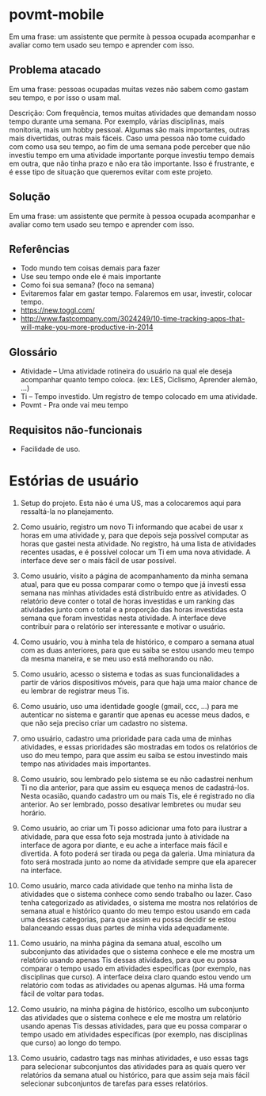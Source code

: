 # povmt-mobile
Em uma frase: um assistente que permite à pessoa ocupada acompanhar e avaliar como tem usado seu tempo e aprender com isso.

## Problema atacado

Em uma frase: pessoas ocupadas muitas vezes não sabem como gastam seu tempo, e por isso o usam mal.

Descrição: Com frequência, temos muitas atividades que demandam nosso tempo durante uma semana. Por exemplo, várias disciplinas, mais monitoria, mais um hobby pessoal. Algumas são mais importantes, outras mais divertidas, outras mais fáceis. Caso uma pessoa não tome cuidado com como usa seu tempo, ao fim de uma semana pode perceber que não investiu tempo em uma atividade importante porque investiu tempo demais em outra, que não tinha prazo e não era tão importante. Isso é frustrante, e é esse tipo de situação que queremos evitar com este projeto.

## Solução
Em uma frase: um assistente que permite à pessoa ocupada acompanhar e avaliar como tem usado seu tempo e aprender com isso.

## Referências

- Todo mundo tem coisas demais para fazer
- Use seu tempo onde ele é mais importante
- Como foi sua semana?  (foco na semana)
- Evitaremos falar em gastar tempo. Falaremos em usar, investir, colocar tempo.
- https://new.toggl.com/
- http://www.fastcompany.com/3024249/10-time-tracking-apps-that-will-make-you-more-productive-in-2014

## Glossário

- Atividade – Uma atividade rotineira do usuário na qual ele deseja acompanhar quanto tempo coloca. (ex: LES, Ciclismo, Aprender alemão, ...)
- Ti – Tempo investido. Um registro de tempo colocado em uma atividade.
- Povmt - Pra onde vai meu tempo

## Requisitos não-funcionais

- Facilidade de uso.

# Estórias de usuário

1. Setup do projeto. Esta não é uma US, mas a colocaremos aqui para ressaltá-la no planejamento.

2. Como usuário, registro um novo Ti informando que acabei de usar x horas em uma atividade y, para que depois seja possível computar as horas que gastei nesta atividade. No registro, há uma lista de atividades recentes usadas, e é possível colocar um Ti em uma nova atividade. A interface deve ser o mais fácil de usar possível.

3. Como usuário, visito a página de acompanhamento da minha semana atual, para que eu possa comparar como o tempo que já investi essa semana nas minhas atividades está distribuído entre as atividades. O relatório deve conter o total de horas investidas e um ranking das atividades junto com o total e a proporção das horas investidas esta semana que foram investidas nesta atividade. A interface deve contribuir para o relatório ser interessante e motivar o usuário.

4. Como usuário, vou à minha tela de histórico, e comparo a semana atual com as duas anteriores, para que eu saiba se estou usando meu tempo da mesma maneira, e se meu uso está melhorando ou não.

5. Como usuário, acesso o sistema e todas as suas funcionalidades a partir de vários dispositivos móveis, para que haja uma maior chance de eu lembrar de registrar meus Tis.

6. Como usuário, uso uma identidade google (gmail, ccc, ...) para me autenticar no sistema e garantir que apenas eu acesse meus dados, e que não seja preciso criar um cadastro no sistema.

7. omo usuário, cadastro uma prioridade para cada uma de minhas atividades, e essas prioridades são mostradas em todos os relatórios de uso do meu tempo, para que assim eu saiba se estou investindo mais tempo nas atividades mais importantes.

8. Como usuário, sou lembrado pelo sistema se eu não cadastrei nenhum Ti no dia anterior, para que assim eu esqueça menos de cadastrá-los. Nesta ocasião, quando cadastro um ou mais Tis, ele é registrado no dia anterior. Ao ser lembrado, posso desativar lembretes ou mudar seu horário.

9. Como usuário, ao criar um Ti posso adicionar uma foto para ilustrar a atividade, para que essa foto seja mostrada junto à atividade na interface de agora por diante, e eu ache a interface mais fácil e divertida. A foto poderá ser tirada ou pega da galeria. Uma miniatura da foto será mostrada junto ao nome da atividade sempre que ela aparecer na interface.

10. Como usuário, marco cada atividade que tenho na minha lista de atividades que o sistema conhece como sendo trabalho ou lazer. Caso tenha categorizado as atividades, o sistema me mostra nos relatórios de semana atual e histórico quanto do meu tempo estou usando em cada uma dessas categorias, para que assim eu possa decidir se estou balanceando essas duas partes de minha vida adequadamente.

11. Como usuário, na minha página da semana atual, escolho um subconjunto das atividades que o sistema conhece e ele me mostra um relatório usando apenas Tis dessas atividades, para que eu possa comparar o tempo usado em atividades específicas (por exemplo, nas disciplinas que curso). A interface deixa claro quando estou vendo um relatório com todas as atividades ou apenas algumas. Há uma forma fácil de voltar para todas.

12. Como usuário, na minha página de histórico, escolho um subconjunto das atividades que o sistema conhece e ele me mostra um relatório usando apenas Tis dessas atividades, para que eu possa comparar o tempo usado em atividades específicas (por exemplo, nas disciplinas que curso) ao longo do tempo.

13. Como usuário, cadastro tags nas minhas atividades, e uso essas tags para selecionar subconjuntos das atividades para as quais quero ver relatórios da semana atual ou histórico, para que assim seja mais fácil selecionar subconjuntos de tarefas para esses relatórios.
